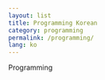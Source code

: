 ```yaml
---
layout: list
title: Programming Korean
category: programming
permalink: /programming/
lang: ko
---
```


Programming